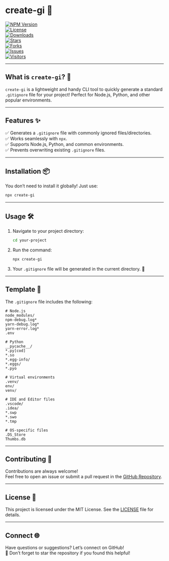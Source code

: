 # **create-gi** 🚀  
[![NPM Version](https://img.shields.io/npm/v/create-gi?color=brightgreen&style=flat-square)](https://www.npmjs.com/package/create-gi)  
[![License](https://img.shields.io/npm/l/create-gi?color=blue&style=flat-square)](https://github.com/SH20RAJ/create-gi/blob/main/LICENSE)  
[![Downloads](https://img.shields.io/npm/dt/create-gi?color=orange&style=flat-square)](https://www.npmjs.com/package/create-gi)  
[![Stars](https://img.shields.io/github/stars/SH20RAJ/create-gi?style=flat-square)](https://github.com/SH20RAJ/create-gi/stargazers)  
[![Forks](https://img.shields.io/github/forks/SH20RAJ/create-gi?style=flat-square)](https://github.com/SH20RAJ/create-gi/network/members)  
[![Issues](https://img.shields.io/github/issues/SH20RAJ/create-gi?style=flat-square)](https://github.com/SH20RAJ/create-gi/issues)  
[![Visitors](https://api.visitorbadge.io/api/visitors?path=https%3A%2F%2Fgithub.com%2FSH20RAJ%2Fcreate-gi&countColor=%23263759&style=flat-square)](https://visitorbadge.io/status?path=https%3A%2F%2Fgithub.com%2FSH20RAJ%2Fcreate-gi)  

---

## **What is `create-gi`?** 🌟  
`create-gi` is a lightweight and handy CLI tool to quickly generate a standard `.gitignore` file for your project! Perfect for Node.js, Python, and other popular environments.

---

## **Features** ✨  
✅ Generates a `.gitignore` file with commonly ignored files/directories.  
✅ Works seamlessly with `npx`.  
✅ Supports Node.js, Python, and common environments.  
✅ Prevents overwriting existing `.gitignore` files.  

---

## **Installation** 📦  

You don’t need to install it globally! Just use:  

```bash
npx create-gi
```  

---

## **Usage** 🛠️  

1. Navigate to your project directory:
   ```bash
   cd your-project
   ```

2. Run the command:
   ```bash
   npx create-gi
   ```

3. Your `.gitignore` file will be generated in the current directory. 🎉  

---

## **Template** 📝  

The `.gitignore` file includes the following:  

```plaintext
# Node.js
node_modules/
npm-debug.log*
yarn-debug.log*
yarn-error.log*
.env

# Python
__pycache__/
*.py[cod]
*.so
*.egg-info/
*.eggs/
*.pyo

# Virtual environments
.venv/
env/
venv/

# IDE and Editor files
.vscode/
.idea/
*.swp
*.swo
*.tmp

# OS-specific files
.DS_Store
Thumbs.db
```

---

## **Contributing** 🤝  

Contributions are always welcome!  
Feel free to open an issue or submit a pull request in the [GitHub Repository](https://github.com/SH20RAJ/create-gi).  

---

## **License** 📄  

This project is licensed under the MIT License. See the [LICENSE](https://github.com/SH20RAJ/create-gi/blob/main/LICENSE) file for details.  

---

## **Connect** 🌐  
Have questions or suggestions? Let’s connect on GitHub!  
🌟 Don’t forget to star the repository if you found this helpful!  